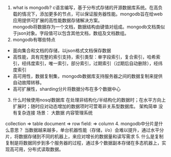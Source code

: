 1. what is mongodb?
c语言编写，基于分布式存储的开源数据库系统。在高负载的情况下，添加更多的节点，可以保证服务器性能。mongodb旨在给web应用提供可扩展的高性能数据存储解决方案。  
mongodb将数据存为一个文档，数据结构由键值对组成。mongodb文档类似于json对象。字段值可以包含其他文档，数组及文档数组。
2. mongodb有哪些特点
* 面向集合和文档的存储，以json格式文档保存数据
* 高性能，具有完整的索引支持，索引类型：单字段索引，复合索引，哈希索引，经纬度索引，唯一索引，部分索引，过期索引（过期后自动删除），经纬度索引
* 高可用性，数据复制集，mongodb数据库支持服务器之间的数据复制来提供自动故障转移。
* 高可扩展性，sharding分片将数据分布在多个数据中心
3. 什么时候使用nosql数据库
在处理非结构化/半结构化的数据时；在水平方向上扩展时；随时应对动态增加的数据项时可萱蕚非关系型数据库。
架构简单
没有复杂连接
场景：
大数据
内容管理系统

collection => table
document => row
field: => column
4. mongodb中分片是什么意思？
当数据越来越多，单台机器性能（存储，i/o）会难以提升，通过水平分片，将数据存储到不同的机器上，来应对增长的数据量和读写需求
5. 什么是复制
复制是将数据同步到多个服务器的过程，通过多个数据副本存储在多态机器上，实现高可用，分布式读取数据。